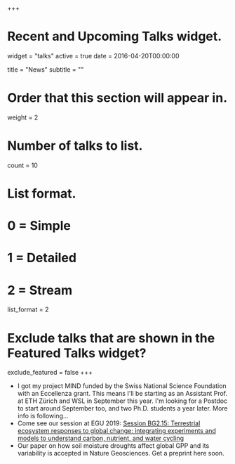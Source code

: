 +++
# Recent and Upcoming Talks widget.
widget = "talks"
active = true
date = 2016-04-20T00:00:00

title = "News"
subtitle = ""

# Order that this section will appear in.
weight = 2

# Number of talks to list.
count = 10

# List format.
#   0 = Simple
#   1 = Detailed
#   2 = Stream
list_format = 2

# Exclude talks that are shown in the Featured Talks widget?
exclude_featured = false
+++

* I got my project MIND funded by the Swiss National Science Foundation with an Eccellenza grant. This means I'll be starting as an Assistant Prof. at ETH Zürich and WSL in September this year. I'm looking for a Postdoc to start around September too, and two Ph.D. students a year later. More info is following...
* Come see our session at EGU 2019: [Session BG2.15: Terrestrial ecosystem responses to global change: integrating experiments and models to understand carbon, nutrient, and water cycling](https://meetingorganizer.copernicus.org/EGU2019/session/32161)
* Our paper on how soil moisture droughts affect global GPP and its variability is accepted in Nature Geosciences. Get a preprint here soon.
